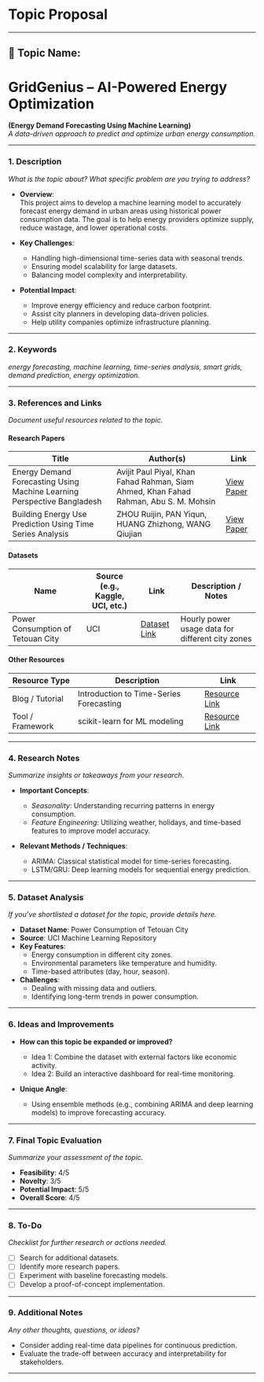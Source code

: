 # Topic Proposal
---

## 📝 **Topic Name**: 
# GridGenius – AI-Powered Energy Optimization
**(Energy Demand Forecasting Using Machine Learning)**  
_A data-driven approach to predict and optimize urban energy consumption._

---

### **1. Description**
_What is the topic about? What specific problem are you trying to address?_

- **Overview**:  
  This project aims to develop a machine learning model to accurately forecast energy demand in urban areas using historical power consumption data. The goal is to help energy providers optimize supply, reduce wastage, and lower operational costs.

- **Key Challenges**:  
  - Handling high-dimensional time-series data with seasonal trends.  
  - Ensuring model scalability for large datasets.  
  - Balancing model complexity and interpretability.

- **Potential Impact**:  
  - Improve energy efficiency and reduce carbon footprint.  
  - Assist city planners in developing data-driven policies.  
  - Help utility companies optimize infrastructure planning.

---

### **2. Keywords**
_energy forecasting, machine learning, time-series analysis, smart grids, demand prediction, energy optimization._

---

### **3. References and Links**
_Document useful resources related to the topic._

#### **Research Papers**
| Title                                             | Author(s)            | Link                                                |
|--------------------------------------------------|----------------------|-----------------------------------------------------|
| Energy Demand Forecasting Using Machine Learning Perspective Bangladesh    | Avijit Paul Piyal, Khan Fahad Rahman, Siam Ahmed, Khan Fahad Rahman, Abu S. M. Mohsin  | [View Paper](https://www.researchgate.net/profile/Abu-Mohsin/publication/369888158_Energy_Demand_Forecasting_Using_Machine_Learning_Perspective_Bangladesh/links/663501f935243041535fa999/Energy-Demand-Forecasting-Using-Machine-Learning-Perspective-Bangladesh.pdf) | Overview of various ML approaches   |
| Building Energy Use Prediction Using Time Series Analysis        | ZHOU Ruijin, PAN Yiqun, HUANG Zhizhong, WANG Qiujian      | [View Paper](https://www.scribd.com/document/752443626/0005)       | Deep learning methods for forecasting |

#### **Datasets**
| Name                     | Source (e.g., Kaggle, UCI, etc.) | Link                                                                 | Description / Notes                                       |
|--------------------------|----------------------------------|----------------------------------------------------------------------|----------------------------------------------------------|
| Power Consumption of Tetouan City | UCI | [Dataset Link](https://archive.ics.uci.edu/dataset/849/power+consumption+of+tetouan+city) | Hourly power usage data for different city zones          |

#### **Other Resources**
| Resource Type          | Description                   | Link                                                                 |
|-------------------------|-------------------------------|----------------------------------------------------------------------|
| Blog / Tutorial         | Introduction to Time-Series Forecasting | [Resource Link](https://www.kaggle.com/code/iamleonie/intro-to-time-series-forecasting) |
| Tool / Framework        | scikit-learn for ML modeling | [Resource Link](https://scikit-learn.org/stable/)                   |

---

### **4. Research Notes**
_Summarize insights or takeaways from your research._

- **Important Concepts**:
  - _Seasonality_: Understanding recurring patterns in energy consumption.
  - _Feature Engineering_: Utilizing weather, holidays, and time-based features to improve model accuracy.

- **Relevant Methods / Techniques**:
  - ARIMA: Classical statistical model for time-series forecasting.
  - LSTM/GRU: Deep learning models for sequential energy prediction.

---

### **5. Dataset Analysis**
_If you've shortlisted a dataset for the topic, provide details here._

- **Dataset Name**: Power Consumption of Tetouan City  
- **Source**: UCI Machine Learning Repository  
- **Key Features**:  
  - Energy consumption in different city zones.  
  - Environmental parameters like temperature and humidity.  
  - Time-based attributes (day, hour, season).  
- **Challenges**:  
  - Dealing with missing data and outliers.  
  - Identifying long-term trends in power consumption.

---

### **6. Ideas and Improvements**
- **How can this topic be expanded or improved?**
  - Idea 1: Combine the dataset with external factors like economic activity.  
  - Idea 2: Build an interactive dashboard for real-time monitoring.  

- **Unique Angle**:
  - Using ensemble methods (e.g., combining ARIMA and deep learning models) to improve forecasting accuracy.

---

### **7. Final Topic Evaluation**
_Summarize your assessment of the topic._

- **Feasibility**: 4/5  
- **Novelty**: 3/5  
- **Potential Impact**: 5/5  
- **Overall Score**: 4/5  

---

### **8. To-Do**
_Checklist for further research or actions needed._

- [ ] Search for additional datasets.  
- [ ] Identify more research papers.  
- [ ] Experiment with baseline forecasting models.  
- [ ] Develop a proof-of-concept implementation.  

---

### **9. Additional Notes**
_Any other thoughts, questions, or ideas?_

- Consider adding real-time data pipelines for continuous prediction.  
- Evaluate the trade-off between accuracy and interpretability for stakeholders.

---